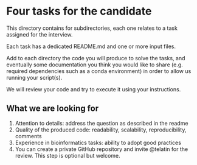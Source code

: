 # Four tasks for the candidate

This directory contains for subdirectories, each one relates to a task assigned for the interview.

Each task has a dedicated README.md and one or more input files.

Add to each directory the code you will produce to solve the tasks, and eventually some documentation you think you would like to share (e.g. required dependencies such as a conda environment) in order to allow us running your script(s).

We will review your code and try to execute it using your instructions.

## What we are looking for

1. Attention to details: address the question as described in the readme
2. Quality of the produced code: readability, scalability, reproducibility, comments
3. Experience in bioinformatics tasks: ability to adopt good practices
4. You can create a private GitHub repository and invite @telatin for the review. This step is optional but welcome.